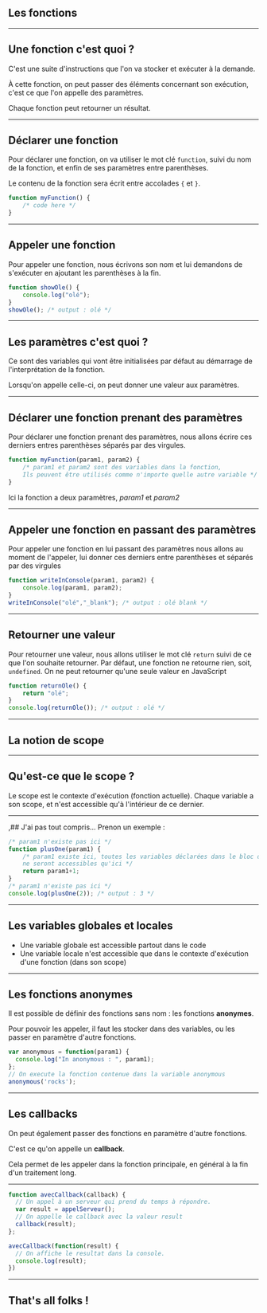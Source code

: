 ## Les fonctions



---



## Une fonction c'est quoi ?
C'est une suite d'instructions que l'on va stocker et exécuter à la demande.

À cette fonction, on peut passer des éléments concernant son exécution, c'est ce que l'on appelle des paramètres.

Chaque fonction peut retourner un résultat.



---



## Déclarer une fonction
Pour déclarer une fonction, on va utiliser le mot clé `function`, suivi du nom de la fonction, et enfin de ses paramètres entre parenthèses.

Le contenu de la fonction sera écrit entre accolades `{` et `}`.

```js
function myFunction() {
    /* code here */
}
```


***


## Appeler une fonction
Pour appeler une fonction, nous écrivons son nom et lui demandons de s'exécuter en ajoutant les parenthèses à la fin.

```js
function showOle() {
    console.log("olé");
}
showOle(); /* output : olé */
```



---



## Les paramètres c'est quoi ?
Ce sont des variables qui vont être initialisées par défaut au démarrage de l'interprétation de la fonction.

Lorsqu'on appelle celle-ci, on peut donner une valeur aux paramètres.


***


## Déclarer une fonction prenant des paramètres
Pour déclarer une fonction prenant des paramètres, nous allons écrire ces derniers entres parenthèses séparés par des virgules.

```js
function myFunction(param1, param2) {
    /* param1 et param2 sont des variables dans la fonction,
    Ils peuvent être utilisés comme n'importe quelle autre variable */
}
```
Ici la fonction a deux paramètres, _param1_ et _param2_


***


## Appeler une fonction en passant des paramètres
Pour appeler une fonction en lui passant des paramètres nous allons au moment de l'appeler, lui donner ces derniers entre parenthèses et séparés par des virgules

```js
function writeInConsole(param1, param2) {
    console.log(param1, param2);
}
writeInConsole("olé","_blank"); /* output : olé blank */
```



---



## Retourner une valeur
Pour retourner une valeur, nous allons utiliser le mot clé `return` suivi de ce que l'on souhaite retourner. Par défaut, une fonction ne retourne rien, soit, `undefined`. On ne peut retourner qu'une seule valeur en JavaScript

```js
function returnOle() {
    return "olé";
}
console.log(returnOle()); /* output : olé */
```



---



## La notion de scope


***


## Qu'est-ce que le scope ?
Le scope est le contexte d'exécution (fonction actuelle). Chaque variable a son scope, et n'est accessible qu'à l'intérieur de ce dernier.


***


 ,## J'ai pas tout compris...
Prenon un exemple :

```js
/* param1 n'existe pas ici */
function plusOne(param1) {
    /* param1 existe ici, toutes les variables déclarées dans le bloc de la fonction
    ne seront accessibles qu'ici */
    return param1+1;
}
/* param1 n'existe pas ici */
console.log(plusOne(2)); /* output : 3 */
```


***


## Les variables globales et locales
* Une variable globale est accessible partout dans le code
* Une variable locale n'est accessible que dans le contexte d'exécution d'une fonction (dans son scope)



---



## Les fonctions anonymes

Il est possible de définir des fonctions sans nom : les fonctions **anonymes**.

Pour pouvoir les appeler, il faut les stocker dans des variables, ou les passer en paramètre d'autre fonctions.

```js
var anonymous = function(param1) {
  console.log("In anonymous : ", param1);
};
// On execute la fonction contenue dans la variable anonymous
anonymous('rocks');
```



---



## Les callbacks

On peut également passer des fonctions en paramètre d'autre fonctions.

C'est ce qu'on appelle un **callback**.

Cela permet de les appeler dans la fonction principale, en général à la fin d'un traitement long.


***


```js
function avecCallback(callback) {
  // Un appel à un serveur qui prend du temps à répondre.
  var result = appelServeur();
  // On appelle le callback avec la valeur result
  callback(result);
};

avecCallback(function(result) {
  // On affiche le resultat dans la console.
  console.log(result);
})
```



---



## That's all folks !
